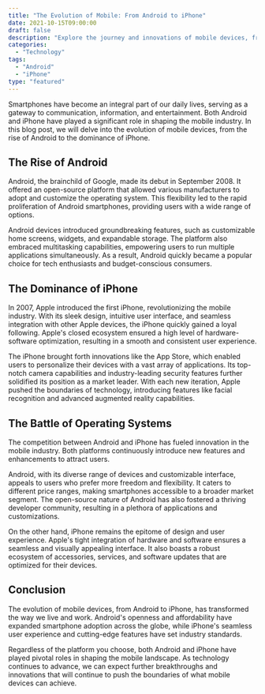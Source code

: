 ```yaml
---
title: "The Evolution of Mobile: From Android to iPhone"
date: 2021-10-15T09:00:00
draft: false
description: "Explore the journey and innovations of mobile devices, from Android to iPhone."
categories: 
  - "Technology"
tags: 
  - "Android"
  - "iPhone"
type: "featured"
---
```


Smartphones have become an integral part of our daily lives, serving as a gateway to communication, information, and entertainment. Both Android and iPhone have played a significant role in shaping the mobile industry. In this blog post, we will delve into the evolution of mobile devices, from the rise of Android to the dominance of iPhone.

## The Rise of Android

Android, the brainchild of Google, made its debut in September 2008. It offered an open-source platform that allowed various manufacturers to adopt and customize the operating system. This flexibility led to the rapid proliferation of Android smartphones, providing users with a wide range of options.

Android devices introduced groundbreaking features, such as customizable home screens, widgets, and expandable storage. The platform also embraced multitasking capabilities, empowering users to run multiple applications simultaneously. As a result, Android quickly became a popular choice for tech enthusiasts and budget-conscious consumers.

## The Dominance of iPhone

In 2007, Apple introduced the first iPhone, revolutionizing the mobile industry. With its sleek design, intuitive user interface, and seamless integration with other Apple devices, the iPhone quickly gained a loyal following. Apple's closed ecosystem ensured a high level of hardware-software optimization, resulting in a smooth and consistent user experience.

The iPhone brought forth innovations like the App Store, which enabled users to personalize their devices with a vast array of applications. Its top-notch camera capabilities and industry-leading security features further solidified its position as a market leader. With each new iteration, Apple pushed the boundaries of technology, introducing features like facial recognition and advanced augmented reality capabilities.

## The Battle of Operating Systems

The competition between Android and iPhone has fueled innovation in the mobile industry. Both platforms continuously introduce new features and enhancements to attract users.

Android, with its diverse range of devices and customizable interface, appeals to users who prefer more freedom and flexibility. It caters to different price ranges, making smartphones accessible to a broader market segment. The open-source nature of Android has also fostered a thriving developer community, resulting in a plethora of applications and customizations.

On the other hand, iPhone remains the epitome of design and user experience. Apple's tight integration of hardware and software ensures a seamless and visually appealing interface. It also boasts a robust ecosystem of accessories, services, and software updates that are optimized for their devices.

## Conclusion

The evolution of mobile devices, from Android to iPhone, has transformed the way we live and work. Android's openness and affordability have expanded smartphone adoption across the globe, while iPhone's seamless user experience and cutting-edge features have set industry standards.

Regardless of the platform you choose, both Android and iPhone have played pivotal roles in shaping the mobile landscape. As technology continues to advance, we can expect further breakthroughs and innovations that will continue to push the boundaries of what mobile devices can achieve.
